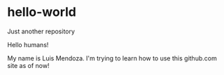 # hello-world
Just another repository

Hello humans!

My name is Luis Mendoza. I'm trying to learn how to use this github.com site as of now!

